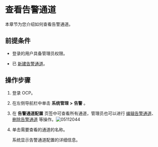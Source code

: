 查看告警通道 
===========================

本章节为您介绍如何查看告警通道。

前提条件 
-------------------------

* 登录的用户具备管理员权限。

  

* 已 [新建告警通道](../9.use-alert-management/8.create-alarm-channel.md)。

  




操作步骤 
-------------------------

1. 登录 OCP。

   

2. 在左侧导航栏中单击 **系统管理** **\>** **告警** 。

   

3. 在 **告警通道配置** 页签中可查看所有通道，管理员也可以进行 [编辑告警通道](../9.use-alert-management/10.edit-an-alert-channel.md)、[删除告警通道](../9.use-alert-management/11.delete-alarm-channel.md) 等操作。![05112044](https://help-static-aliyun-doc.aliyuncs.com/assets/img/zh-CN/1767370261/p272689.png)

   

4. 单击需要查看的通道的名称。

   系统显示告警通道配置的详细信息。
   



